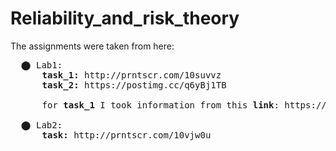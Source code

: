 # Reliability_and_risk_theory

The assignments were taken from here:

  <pre>
  ⬤ Lab1: 
      <b>task_1:</b> http://prntscr.com/10suvvz 
      <b>task_2:</b> https://postimg.cc/q6yBj1TB 
      
      for <b>task_1</b> I took information from this <b>link</b>: https://aegis4048.github.io/comprehensive_confidence_intervals_for_python_developers#python_ci_mean
      
  ⬤ Lab2: 
      <b>task:</b> http://prntscr.com/10vjw0u</pre>

